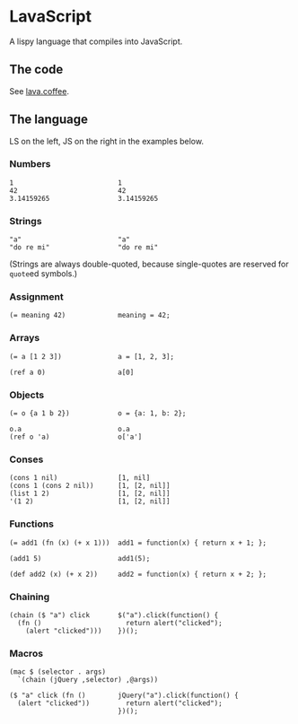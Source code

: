 # LavaScript

A lispy language that compiles into JavaScript.

## The code

See [lava.coffee](https://github.com/evanrmurphy/lava-script/blob/master/lava.coffee).

## The language

LS on the left, JS on the right in the examples below.

### Numbers

    1                          1
    42                         42
    3.14159265                 3.14159265

### Strings

    "a"                        "a"
    "do re mi"                 "do re mi"

(Strings are always double-quoted, because single-quotes are reserved for `quote`ed symbols.)

### Assignment

    (= meaning 42)             meaning = 42;

### Arrays

    (= a [1 2 3])              a = [1, 2, 3];

    (ref a 0)                  a[0]

### Objects

    (= o {a 1 b 2})            o = {a: 1, b: 2};
  
    o.a                        o.a
    (ref o 'a)                 o['a']

### Conses

    (cons 1 nil)               [1, nil]
    (cons 1 (cons 2 nil))      [1, [2, nil]]
    (list 1 2)                 [1, [2, nil]]
    '(1 2)                     [1, [2, nil]]
  

### Functions
  
    (= add1 (fn (x) (+ x 1)))  add1 = function(x) { return x + 1; };

    (add1 5)                   add1(5);

    (def add2 (x) (+ x 2))     add2 = function(x) { return x + 2; };

### Chaining

    (chain ($ "a") click       $("a").click(function() {
      (fn ()                     return alert("clicked");
        (alert "clicked")))    })();

### Macros

    (mac $ (selector . args)
      `(chain (jQuery ,selector) ,@args))

    ($ "a" click (fn ()        jQuery("a").click(function() {
      (alert "clicked"))         return alert("clicked");
                               })();



  

